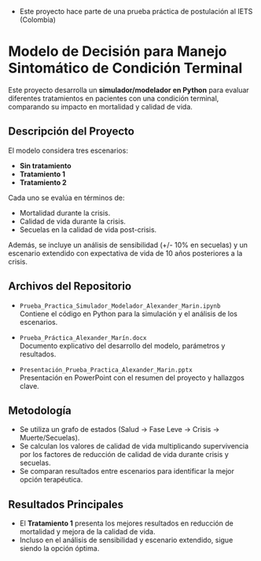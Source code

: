 - Este proyecto hace parte de una prueba práctica de postulación al IETS (Colombia)

# Modelo de Decisión para Manejo Sintomático de Condición Terminal

Este proyecto desarrolla un **simulador/modelador en Python** para evaluar diferentes tratamientos en pacientes con una condición terminal, comparando su impacto en mortalidad y calidad de vida.

## Descripción del Proyecto

El modelo considera tres escenarios:

- **Sin tratamiento**
- **Tratamiento 1**
- **Tratamiento 2**

Cada uno se evalúa en términos de:
- Mortalidad durante la crisis.
- Calidad de vida durante la crisis.
- Secuelas en la calidad de vida post-crisis.

Además, se incluye un análisis de sensibilidad (+/- 10% en secuelas) y un escenario extendido con expectativa de vida de 10 años posteriores a la crisis.

## Archivos del Repositorio

- `Prueba_Practica_Simulador_Modelador_Alexander_Marin.ipynb`  
  Contiene el código en Python para la simulación y el análisis de los escenarios.

- `Prueba_Práctica_Alexander_Marín.docx`  
  Documento explicativo del desarrollo del modelo, parámetros y resultados.

- `Presentación_Prueba_Practica_Alexander_Marin.pptx`  
  Presentación en PowerPoint con el resumen del proyecto y hallazgos clave.

## Metodología

- Se utiliza un grafo de estados (Salud → Fase Leve → Crisis → Muerte/Secuelas).
- Se calculan los valores de calidad de vida multiplicando supervivencia por los factores de reducción de calidad de vida durante crisis y secuelas.
- Se comparan resultados entre escenarios para identificar la mejor opción terapéutica.

## Resultados Principales

- El **Tratamiento 1** presenta los mejores resultados en reducción de mortalidad y mejora de la calidad de vida.
- Incluso en el análisis de sensibilidad y escenario extendido, sigue siendo la opción óptima.

